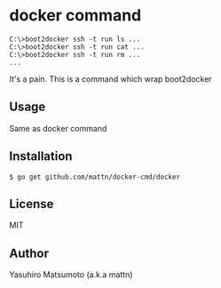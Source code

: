 # docker command

```
C:\>boot2docker ssh -t run ls ...
C:\>boot2docker ssh -t run cat ...
C:\>boot2docker ssh -t run rm ...
...
```

It's a pain. This is a command which wrap boot2docker

## Usage

Same as docker command

## Installation

```
$ go get github.com/mattn/docker-cmd/docker
```

## License

MIT

## Author

Yasuhiro Matsumoto (a.k.a mattn)

